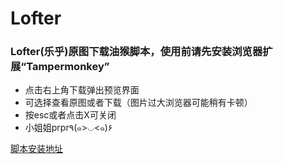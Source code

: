 # Lofter
### Lofter(乐乎)原图下载油猴脚本，使用前请先安装浏览器扩展“Tampermonkey”
- 点击右上角下载弹出预览界面
- 可选择查看原图或者下载（图片过大浏览器可能稍有卡顿）
- 按esc或者点击X可关闭
- 小姐姐prpr٩(๑>◡<๑)۶

[脚本安装地址](https://greasyfork.org/zh-CN/scripts/32942-lofter-%E4%B9%90%E4%B9%8E-%E5%8E%9F%E5%9B%BE%E6%9F%A5%E7%9C%8B%E4%B8%8B%E8%BD%BD )
